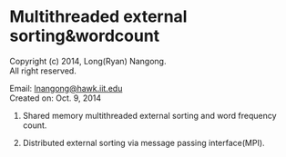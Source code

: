 Multithreaded external sorting&wordcount
========================================
Copyright (c) 2014, Long(Ryan) Nangong.  
All right reserved.

Email: lnangong@hawk.iit.edu  
Created on: Oct. 9, 2014

1. Shared memory multithreaded external sorting and word frequency count.

2. Distributed external sorting via message passing interface(MPI).
